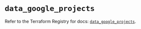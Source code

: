 # `data_google_projects`

Refer to the Terraform Registry for docs: [`data_google_projects`](https://registry.terraform.io/providers/hashicorp/google/6.11.0/docs/data-sources/projects).
